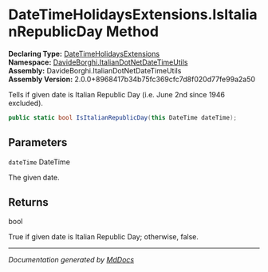 ﻿<!--  
  <auto-generated>   
    The contents of this file were generated by a tool.  
    Changes to this file may be list if the file is regenerated  
  </auto-generated>   
-->

# DateTimeHolidaysExtensions.IsItalianRepublicDay Method

**Declaring Type:** [DateTimeHolidaysExtensions](../index.md)  
**Namespace:** [DavideBorghi.ItalianDotNetDateTimeUtils](../../index.md)  
**Assembly:** DavideBorghi.ItalianDotNetDateTimeUtils  
**Assembly Version:** 2.0.0+8968417b34b75fc369cfc7d8f020d77fe99a2a50

Tells if given date is Italian Republic Day (i.e. June 2nd since 1946 excluded).

```csharp
public static bool IsItalianRepublicDay(this DateTime dateTime);
```

## Parameters

`dateTime`  DateTime

The given date.

## Returns

bool

True if given date is Italian Republic Day; otherwise, false.

___

*Documentation generated by [MdDocs](https://github.com/ap0llo/mddocs)*
